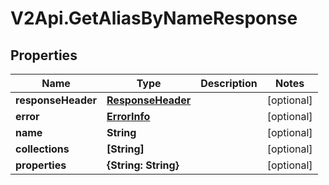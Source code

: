 # V2Api.GetAliasByNameResponse

## Properties

Name | Type | Description | Notes
------------ | ------------- | ------------- | -------------
**responseHeader** | [**ResponseHeader**](ResponseHeader.md) |  | [optional] 
**error** | [**ErrorInfo**](ErrorInfo.md) |  | [optional] 
**name** | **String** |  | [optional] 
**collections** | **[String]** |  | [optional] 
**properties** | **{String: String}** |  | [optional] 


